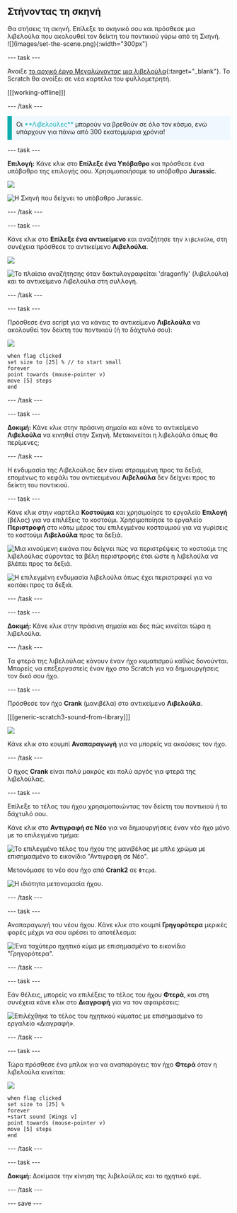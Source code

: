 ## Στήνοντας τη σκηνή

<div style="display: flex; flex-wrap: wrap">
<div style="flex-basis: 200px; flex-grow: 1; margin-right: 15px;">
Θα στήσεις τη σκηνή. Επίλεξε το σκηνικό σου και πρόσθεσε μια λιβελούλα που ακολουθεί τον δείκτη του ποντικιού γύρω από τη Σκηνή.
</div>
<div>
![](images/set-the-scene.png){:width="300px"}
</div>
</div>

--- task ---

Άνοιξε [το αρχικό έργο Μεγαλώνοντας μια λιβελούλα](https://scratch.mit.edu/projects/535695413/editor){:target="_blank"}. Το Scratch θα ανοίξει σε νέα καρτέλα του φυλλομετρητή.

[[[working-offline]]]

--- /task ---

<p style="border-left: solid; border-width:10px; border-color: #0faeb0; background-color: aliceblue; padding: 10px;">
Οι <span style="color: #0faeb0">**Λιβελούλες**</span> μπορούν να βρεθούν σε όλο τον κόσμο, ενώ υπάρχουν για πάνω από 300 εκατομμύρια χρόνια!</p>

--- task ---

**Επιλογή:** Κάνε κλικ στο **Επίλεξε ένα Υπόβαθρο** και πρόσθεσε ένα υπόβαθρο της επιλογής σου. Χρησιμοποιήσαμε το υπόβαθρο **Jurassic**.

![](images/choose-backdrop-icon.png)

![Η Σκηνή που δείχνει το υπόβαθρο Jurassic.](images/Jurassic-backdrop.png)

--- /task ---

--- task ---

Κάνε κλικ στο **Επίλεξε ένα αντικείμενο** και αναζήτησε την `λιβελούλα`, στη συνέχεια πρόσθεσε το αντικείμενο **Λιβελούλα**.

![](images/choose-sprite-icon.png)

![Το πλαίσιο αναζήτησης όταν δακτυλογραφείται 'dragonfly' (λιβελούλα) και το αντικείμενο Λιβελούλα στη συλλογή.](images/dragonfly-search.png)

--- /task ---

--- task ---

Πρόσθεσε ένα script για να κάνεις το αντικείμενο **Λιβελούλα** να ακολουθεί τον δείκτη του ποντικιού (ή το δάχτυλό σου):

![](images/dragonfly-icon.png)

```blocks3
when flag clicked
set size to [25] % // to start small
forever
point towards (mouse-pointer v)
move [5] steps
end
```
--- /task ---

--- task ---

**Δοκιμή:** Κάνε κλικ στην πράσινη σημαία και κάνε το αντικείμενο **Λιβελούλα** να κινηθεί στην Σκηνή. Μετακινείται η λιβελούλα όπως θα περίμενες;

--- /task ---

Η ενδυμασία της Λιβελούλας δεν είναι στραμμένη προς τα δεξιά, επομένως το κεφάλι του αντικειμένου **Λιβελούλα** δεν δείχνει προς το δείκτη του ποντικιού.

--- task ---

Κάνε κλικ στην καρτέλα **Κοστούμια** και χρησιμοίησε το εργαλείο **Επιλογή** (βέλος) για να επιλέξεις το κοστούμι. Χρησιμοποίησε το εργαλείο **Περιστροφή** στο κάτω μέρος του επιλεγμένου κοστουμιού για να γυρίσεις το κοστούμι **Λιβελούλα** προς τα δεξιά.

![Μια κινούμενη εικόνα που δείχνει πώς να περιστρέψεις το κοστούμι της λιβελούλας σύροντας τα βέλη περιστροφής έτσι ώστε η λιβελούλα να βλέπει προς τα δεξιά.](images/rotated-costume.gif)

![Η επιλεγμένη ενδυμασία λιβελούλα όπως έχει περιστραφεί για να κοιτάει προς τα δεξιά.](images/rotated-costume.png)

--- /task ---

--- task ---

**Δοκιμή:** Κάνε κλικ στην πράσινη σημαία και δες πώς κινείται τώρα η λιβελούλα.

--- /task ---

Τα φτερά της λιβελούλας κάνουν έναν ήχο κυματισμού καθώς δονούνται. Μπορείς να επεξεργαστείς έναν ήχο στο Scratch για να δημιουργήσεις τον δικό σου ήχο.

--- task ---

Πρόσθεσε τον ήχο **Crank** (μανιβέλα) στο αντικείμενο **Λιβελούλα**.

[[[generic-scratch3-sound-from-library]]]

![](images/crank-sound-editor.png)

Κάνε κλικ στο κουμπί **Αναπαραγωγή** για να μπορείς να ακούσεις τον ήχο.

--- /task ---

Ο ήχος **Crank** είναι πολύ μακρύς και πολύ αργός για φτερά της λιβελούλας.

--- task ---

Επίλεξε το τέλος του ήχου χρησιμοποιώντας τον δείκτη του ποντικιού ή το δάχτυλό σου.

Κάνε κλικ στο **Αντιγραφή σε Νέο** για να δημιουργήσεις έναν νέο ήχο μόνο με το επιλεγμένο τμήμα:

![Το επιλεγμένο τέλος του ήχου της μανιβέλας με μπλε χρώμα με επισημασμένο το εικονίδιο "Αντιγραφή σε Νέο".](images/crank-copy-end.png)

Μετονόμασε το νέο σου ήχο από **Crank2** σε `Φτερά`.

![Η ιδιότητα μετονομασία ήχου.](images/crank-wings-sound.png)

--- /task ---

--- task ---

Αναπαραγωγή του νέου ήχου. Κάνε κλικ στο κουμπί **Γρηγορότερα** μερικές φορές μέχρι να σου αρέσει το αποτέλεσμα:

![Ένα ταχύτερο ηχητικό κύμα με επισημασμένο το εικονίδιο "Γρηγορότερα".](images/wings-faster.png)

--- /task ---

--- task ---

Εάν θέλεις, μπορείς να επιλέξεις το τέλος του ήχου **Φτερά**, και στη συνέχεια κάνε κλικ στο **Διαγραφή** για να τον αφαιρέσεις:

![Επιλέχθηκε το τέλος του ηχητικού κύματος με επισημασμένο το εργαλείο «Διαγραφή».](images/wings-shorter.png)

--- /task ---

--- task ---

Τώρα πρόσθεσε ένα μπλοκ για να αναπαράγεις τον ήχο **Φτερά** όταν η λιβελούλα κινείται:

![](images/dragonfly-icon.png)

```blocks3
when flag clicked
set size to [25] %
forever
+start sound [Wings v]
point towards (mouse-pointer v)
move [5] steps
end
```
--- /task ---

--- task ---

**Δοκιμή:** Δοκίμασε την κίνηση της λιβελούλας και το ηχητικό εφέ.

--- /task ---

--- save ---
